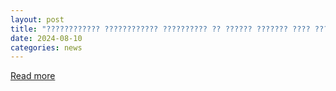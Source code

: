 ```yaml
---
layout: post
title: "???????????? ???????????? ?????????? ?? ?????? ??????? ???? ?????? ???????? ???????? ?? ??????????: ?? ???????????"
date: 2024-08-10
categories: news
---
```


[Read more](https://kamenskoe.city/news/view/pereselentsiv-kamyanskogo-zaproshuyut-na-onlajn-vebinar-shhodo-pitan-groshovoi-dopomogi-na-prozhivannya-yak-priednatisya)
